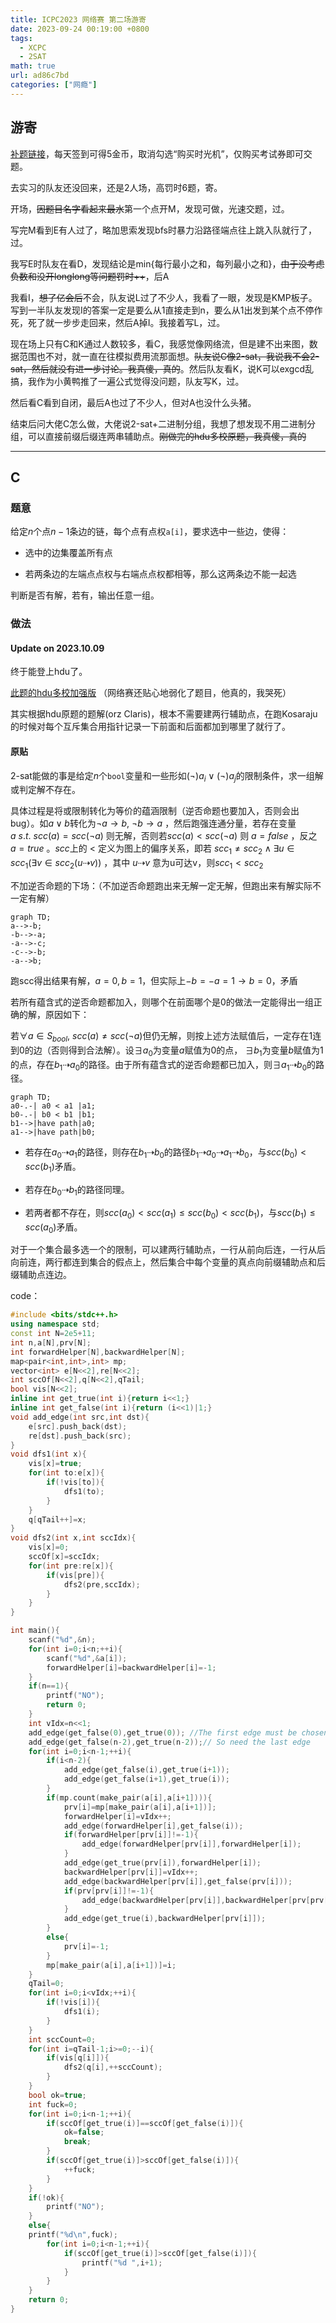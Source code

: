 ```yaml
---
title: ICPC2023 网络赛 第二场游寄
date: 2023-09-24 00:19:00 +0800
tags:
  - XCPC
  - 2SAT
math: true
url: ad86c7bd
categories: ["网瘾"]
---
```


## 游寄

[补题链接](https://pintia.cn/market/item/1705511462254264320)，每天签到可得5金币，取消勾选“购买时光机”，仅购买考试券即可交题。

去实习的队友还没回来，还是2人场，高罚时6题，寄。

<!--more-->

开场，~~因题目名字看起来最水~~第一个点开M，发现可做，光速交题，过。

写完M看到E有人过了，略加思索发现bfs时暴力沿路径端点往上跳入队就行了，过。

我写E时队友在看D，发现结论是min{每行最小之和，每列最小之和}，~~由于没考虑负数和没开longlong等问题罚时++~~，后A

我看I，~~想了亿会后~~不会，队友说L过了不少人，我看了一眼，发现是KMP板子。写到一半队友发现I的答案一定是要么从1直接走到n，要么从1出发到某个点不停作死，死了就一步步走回来，然后A掉I。我接着写L，过。

现在场上只有C和K通过人数较多，看C，我感觉像网络流，但是建不出来图，数据范围也不对，就一直在往模拟费用流那面想。~~队友说C像2-sat，我说我不会2-sat，然后就没有进一步讨论。我真傻，真的~~。然后队友看K，说K可以exgcd乱搞，我作为小黄鸭推了一遍公式觉得没问题，队友写K，过。

然后看C看到自闭，最后A也过了不少人，但对A也没什么头猪。

结束后问大佬C怎么做，大佬说2-sat+二进制分组，我想了想发现不用二进制分组，可以直接前缀后缀连两串辅助点。~~刚做完的hdu多校原题，我真傻，真的~~

---

## C

### 题意

给定$n$个点$n-1$条边的链，每个点有点权`a[i]`，要求选中一些边，使得：

- 选中的边集覆盖所有点

- 若两条边的左端点点权与右端点点权都相等，那么这两条边不能一起选

判断是否有解，若有，输出任意一组。

### 做法

#### Update on 2023.10.09

终于能登上hdu了。

[此题的hdu多校加强版](https://acm.hdu.edu.cn/showproblem.php?pid=7308) （网络赛还贴心地弱化了题目，他真的，我哭死）

其实根据hdu原题的题解(orz Claris)，根本不需要建两行辅助点，在跑Kosaraju的时候对每个互斥集合用指针记录一下前面和后面都加到哪里了就行了。

#### 原贴

2-sat能做的事是给定$n$个`bool`变量和一些形如$(\neg) a_i \lor (\neg) a_j$的限制条件，求一组解或判定解不存在。

具体过程是将或限制转化为等价的蕴涵限制（逆否命题也要加入，否则会出bug）。如$a\lor b$转化为$\neg a \rightarrow b,\ \neg b \rightarrow a$ ，然后跑强连通分量，若存在变量 $a\ s.t.\ scc(a)=scc(\neg a)$ 则无解，否则若$scc(a)<scc(\neg a)$ 则 $a=false$ ，反之 $a=true$ 。$scc$上的 $<$ 定义为图上的偏序关系，即若 $scc_1\neq scc_2 \land \exists u \in scc_1 (\exists v \in scc_2 (u\dashrightarrow v))$ ，其中 $u\dashrightarrow v$ 意为u可达v，则$scc_1 < scc_2$

不加逆否命题的下场：（不加逆否命题跑出来无解一定无解，但跑出来有解实际不一定有解）

```mermaid
graph TD;
a-->-b;
-b-->-a;
-a-->-c;
-c-->-b;
-a-->b;
```

跑scc得出结果有解，$a=0,b=1$，但实际上$-b=-a=1\rightarrow b=0$，矛盾

若所有蕴含式的逆否命题都加入，则哪个在前面哪个是0的做法一定能得出一组正确的解，原因如下：

若$\forall a \in S_{bool},\ scc(a)\neq scc(\neg a)$但仍无解，则按上述方法赋值后，一定存在1连到0的边（否则得到合法解）。设$\exists a_0$为变量$a$赋值为$0$的点， $\exists b_1$为变量$b$赋值为$1$的点，存在$b_1\dashrightarrow a_0$的路径。由于所有蕴含式的逆否命题都已加入，则$\exists a_1\dashrightarrow b_0$的路径。

```mermaid
graph TD;
a0-.-| a0 < a1 |a1;
b0-.-| b0 < b1 |b1;
b1-->|have path|a0;
a1-->|have path|b0;
```

- 若存在$a_0\dashrightarrow a_1$的路径，则存在$b_1\dashrightarrow b_0$的路径$b_1\dashrightarrow a_0 \dashrightarrow a_1 \dashrightarrow b_0$，与$scc(b_0) < scc(b_1)$矛盾。

- 若存在$b_0\dashrightarrow b_1$的路径同理。

- 若两者都不存在，则$scc(a_0)<scc(a_1) \leq scc(b_0) < scc(b_1)$，与$scc(b_1)\leq scc(a_0)$矛盾。

对于一个集合最多选一个的限制，可以建两行辅助点，一行从前向后连，一行从后向前连，两行都连到集合的假点上，然后集合中每个变量的真点向前缀辅助点和后缀辅助点连边。

code：

```cpp
#include <bits/stdc++.h>
using namespace std;
const int N=2e5+11;
int n,a[N],prv[N];
int forwardHelper[N],backwardHelper[N];
map<pair<int,int>,int> mp;
vector<int> e[N<<2],re[N<<2];
int sccOf[N<<2],q[N<<2],qTail;
bool vis[N<<2];
inline int get_true(int i){return i<<1;}
inline int get_false(int i){return (i<<1)|1;}
void add_edge(int src,int dst){
    e[src].push_back(dst);
    re[dst].push_back(src);
}
void dfs1(int x){
    vis[x]=true;
    for(int to:e[x]){
        if(!vis[to]){
            dfs1(to);
        }
    }
    q[qTail++]=x;
}
void dfs2(int x,int sccIdx){
    vis[x]=0;
    sccOf[x]=sccIdx;
    for(int pre:re[x]){
        if(vis[pre]){
            dfs2(pre,sccIdx);
        }
    }
}

int main(){
    scanf("%d",&n);
    for(int i=0;i<n;++i){
        scanf("%d",&a[i]);
        forwardHelper[i]=backwardHelper[i]=-1;
    }
    if(n==1){
        printf("NO");
        return 0;
    }
    int vIdx=n<<1;
    add_edge(get_false(0),get_true(0)); //The first edge must be chosen to cover the first vertex 
    add_edge(get_false(n-2),get_true(n-2));// So need the last edge
    for(int i=0;i<n-1;++i){
        if(i<n-2){
            add_edge(get_false(i),get_true(i+1));
            add_edge(get_false(i+1),get_true(i));
        }
        if(mp.count(make_pair(a[i],a[i+1]))){
            prv[i]=mp[make_pair(a[i],a[i+1])];
            forwardHelper[i]=vIdx++;
            add_edge(forwardHelper[i],get_false(i));
            if(forwardHelper[prv[i]]!=-1){
                add_edge(forwardHelper[prv[i]],forwardHelper[i]);
            }
            add_edge(get_true(prv[i]),forwardHelper[i]);
            backwardHelper[prv[i]]=vIdx++;
            add_edge(backwardHelper[prv[i]],get_false(prv[i]));
            if(prv[prv[i]]!=-1){
                add_edge(backwardHelper[prv[i]],backwardHelper[prv[prv[i]]]);
            }
            add_edge(get_true(i),backwardHelper[prv[i]]);
        }
        else{
            prv[i]=-1;
        }
        mp[make_pair(a[i],a[i+1])]=i;
    }
    qTail=0;
    for(int i=0;i<vIdx;++i){
        if(!vis[i]){
            dfs1(i);
        }
    }
    int sccCount=0;
    for(int i=qTail-1;i>=0;--i){
        if(vis[q[i]]){
            dfs2(q[i],++sccCount);
        }
    }
    bool ok=true;
    int fuck=0;
    for(int i=0;i<n-1;++i){
        if(sccOf[get_true(i)]==sccOf[get_false(i)]){
            ok=false;
            break;
        }
        if(sccOf[get_true(i)]>sccOf[get_false(i)]){
            ++fuck;
        }
    }
    if(!ok){
        printf("NO");
    }
    else{
    printf("%d\n",fuck);
        for(int i=0;i<n-1;++i){
            if(sccOf[get_true(i)]>sccOf[get_false(i)]){
                printf("%d ",i+1);
            }
        }
    }
    return 0;
}
```

